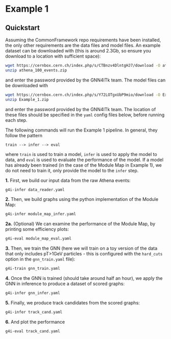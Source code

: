 # Example 1

## Quickstart

Assuming the CommonFramework repo requirements have been installed, the only other requirements are the data files and model files. An example dataset can be downloaded with (this is around 2.3Gb, so ensure you download to a location with sufficient space):
```bash
wget https://cernbox.cern.ch/index.php/s/CTBnzv4DlntgHJ7/download -O athena_100_events.zip
unzip athena_100_events.zip
```
and enter the password provided by the GNN4ITk team. The model files can be downloaded with
```bash
wget https://cernbox.cern.ch/index.php/s/Y72LOTgxUbP9mio/download -O Example_1.zip
unzip Example_1.zip
```
and enter the password provided by the GNN4ITk team. The location of these files should be specified in the `yaml` config files below, before running each step.

The following commands will run the Example 1 pipeline. In general, they follow the pattern
```
train --> infer --> eval
``` 
where `train` is used to train a model, `infer` is used to apply the model to data, and `eval` is used to evaluate the performance of the model. If a model has already been trained (in the case of the Module Map in Example 1), we do not need to train it, only provide the model to the `infer` step.

**1.** First, we build our input data from the raw Athena events:
```bash
g4i-infer data_reader.yaml
```

**2.** Then, we build graphs using the python implementation of the Module Map:
```bash
g4i-infer module_map_infer.yaml
```

**2a.** (Optional) We can examine the performance of the Module Map, by printing some efficiency plots:
```bash
g4i-eval module_map_eval.yaml
```

**3.** Then, we train the GNN (here we will train on a toy version of the data that only includes pT>1GeV particles - this is configured with the `hard_cuts` option in the `gnn_train.yaml` file):
```bash
g4i-train gnn_train.yaml
```

**4.** Once the GNN is trained (should take around half an hour), we apply the GNN in inference to produce a dataset of scored graphs:
```bash
g4i-infer gnn_infer.yaml
```

**5.** Finally, we produce track candidates from the scored graphs:
```bash
g4i-infer track_cand.yaml
```

**6.** And plot the performance
```bash
g4i-eval track_cand.yaml
```